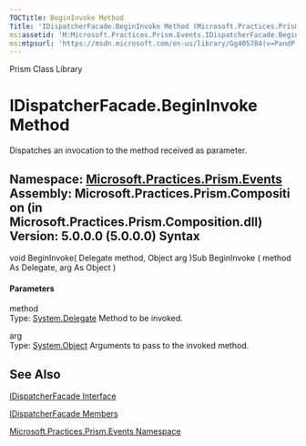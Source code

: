 ```yaml
---
TOCTitle: BeginInvoke Method
Title: 'IDispatcherFacade.BeginInvoke Method (Microsoft.Practices.Prism.Events)'
ms:assetid: 'M:Microsoft.Practices.Prism.Events.IDispatcherFacade.BeginInvoke(System.Delegate,System.Object)'
ms:mtpsurl: 'https://msdn.microsoft.com/en-us/library/Gg405784(v=PandP.50)'
---
```


Prism Class Library

IDispatcherFacade.BeginInvoke Method
========================================

Dispatches an invocation to the method received as parameter.

**Namespace:** [Microsoft.Practices.Prism.Events](https://msdn.microsoft.com/n:microsoft.practices.prism.events)
**Assembly:** Microsoft.Practices.Prism.Composition (in Microsoft.Practices.Prism.Composition.dll) Version: 5.0.0.0 (5.0.0.0)
Syntax
------

<span id="syntaxToggle"></span>void BeginInvoke( Delegate method, Object arg )Sub BeginInvoke ( method As Delegate, arg As Object )
#### Parameters

method  
Type: [System.Delegate](http://msdn2.microsoft.com/en-us/library/y22acf51)
Method to be invoked.

arg  
Type: [System.Object](http://msdn2.microsoft.com/en-us/library/e5kfa45b)
Arguments to pass to the invoked method.

See Also
--------


[IDispatcherFacade Interface](https://msdn.microsoft.com/t:microsoft.practices.prism.events.idispatcherfacade)

[IDispatcherFacade Members](https://msdn.microsoft.com/allmembers.t:microsoft.practices.prism.events.idispatcherfacade)

[Microsoft.Practices.Prism.Events Namespace](https://msdn.microsoft.com/n:microsoft.practices.prism.events)
